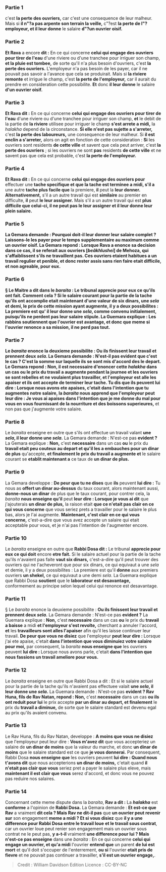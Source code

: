 
### Partie 1
c'est <b>la perte des ouvriers,</b> car c'est une consequence de leur malheur. Mais si <b>il n"?a pas arpente son terrain la veille,</b> c"?est <b>la perte de l"?employeur, et il leur donne</b> le salaire <b>d"?un ouvrier oisif.</b>

### Partie 2
<b>Et Rava</b> a encore <b>dit :</b> En ce qui concerne <b>celui qui engage des ouvriers pour tirer de l'eau</b> d'une riviere ou d'une tranchee pour irriguer son champ, <b>et la pluie est tombee,</b> de sorte qu'il n'a plus besoin d'ouvriers, c'est <b>la perte des ouvriers.</b> L'employeur n'a pas besoin de les payer, car il ne pouvait pas savoir a l'avance que cela se produirait. Mais si <b>la riviere remonte</b> et irrigue le champ, c'est <b>la perte de l'employeur,</b> car il aurait du prendre en consideration cette possibilite. <b>Et</b> donc <b>il leur donne</b> le salaire <b>d'un ouvrier oisif.</b>

### Partie 3
<b>Et Rava dit :</b> En ce qui concerne <b>celui qui engage des ouvriers pour tirer de l'eau</b> d'une riviere ou d'une tranchee pour irriguer son champ, <b>et</b> le debit de la partie de <b>la riviere</b> utilisee pour irriguer le champ <b>s'est arrete a midi,</b> la <i>halakha</i> depend de la circonstance. <b>Si elle n'est pas sujette a s'arreter,</b> c'est <b>la perte des laboureurs,</b> une consequence de leur malheur. Si <b>il est enclin a s'arreter,</b> alors on agit en fonction de cette consideration : <b>Si</b> les ouvriers sont residents <b>de cette ville</b> et savent que cela peut arriver, c'est <b>la perte des ouvriers</b> ; si les ouvriers ne sont <b>pas</b> residents <b>de cette ville</b> et ne savent pas que cela est probable, c'est <b>la perte de l'employeur.</b>

### Partie 4
<b>Et Rava dit :</b> En ce qui concerne <b>celui qui engage des ouvriers pour</b> effectuer une <b>tache specifique et que la tache est terminee a midi, s'il a</b> une autre <b>tache plus facile que</b> la premiere, <b>il</b> peut la <b>leur donner. Alternativement,</b> s'il a un autre travail qui est <b>similaire</b> au premier en difficulte, <b>il</b> peut <b>le leur assigner.</b> Mais s'il a un autre travail qui est <b>plus difficile que celui-ci, il ne peut pas le leur assigner <b>et il leur donne leur plein salaire.</b>

### Partie 5
La Gemara demande : <b>Pourquoi</b> doit-il leur donner leur salaire complet ? <b>Laissons-le les payer</b> pour le temps supplementaire au maximum <b>comme un ouvrier oisif.</b> La Gemara repond : <b>Lorsque Rava a enonce</b> sa decision dans ce cas, il se referait <b>aux ouvriers [<i>beâkhlushei</i>] de Mehoza, qui s'affaiblissent s'ils ne travaillent pas.</b> Ces ouvriers etaient habitues a un travail regulier et penible, et donc rester assis sans rien faire etait difficile, et non agreable, pour eux.

### Partie 6
§ <b>Le Maitre a dit</b> dans le <i>baraita</i> : Le tribunal <b>apprecie pour eux ce qu'ils ont fait. Comment cela ? Si</b> le salaire courant pour la partie de la tache qu'ils ont accomplie <b>etait</b> maintenant <b>d'une valeur de six dinars,</b> une <i>sela</i> et demi, le prix de cette mission ayant augmente, il y a deux possibilites : La premiere est qu' <b>il leur donne une <i>sela</i>,</b> comme convenu initialement, puisqu'ils ne perdent pas leur salaire stipule. La Guemara explique : <b>Les rabbins soutiennent</b> que <b>l'ouvrier est avantage,</b> et donc que meme si l'ouvrier renonce a sa mission, il ne perd pas tout.

### Partie 7
Le <i>baraita</i> enonce la deuxieme possibilite : <b>Ou ils finissent leur travail et prennent deux <i>sela</i>.</b> La Gemara demande : N'est-il pas <b>evident</b> que c'est le cas ? C'est la somme sur laquelle ils se sont mis d'accord des le depart. Le Gemara repond : <b>Non,</b> il est <b>necessaire</b> d'enoncer cette <i>halakha</i> dans un cas <b>ou le prix du travail a augmente</b> pendant la journee <b>et les ouvriers se sont rebelles</b> et ne voulaient plus travailler, <b>et l'employeur est alle les apaiser</b> et ils ont accepte de terminer leur tache. <b>Tu dis</b> que <b>ils peuvent lui dire : Lorsque nous avons ete apaises,</b> c'etait <b>dans l'intention que tu augmentes notre salaire,</b> la <i>baraita</i> <b>nous apprend que</b> l'employeur peut <b>leur dire :</b> Je vous ai apaises <b>dans l'intention que je me donne du mal pour vous</b> en vous fournissant <b>de la nourriture et des boissons</b> superieures,</b> et non pas que j'augmente votre salaire.

### Partie 8
Le <i>baraita</i> enseigne en outre que s'ils ont effectue un travail valant <b>une <i>sela</i>, il leur donne une <i>sela</i>.</b> La Gemara demande : N'est-ce pas <b>evident ?</b> La Gemara explique : <b>Non,</b> c'est <b>necessaire</b> dans un cas <b>ou</b> le prix du <b>travail etait peu couteux au depart et qu'il les a embauches pour un dinar de plus</b> qu'accepte, <b>et finalement le prix du travail a augmente et</b> le salaire courant se <b>etablit maintenant a</b> ce taux de <b>un dinar de plus.</b>

### Partie 9
La Gemara developpe : <b>De peur que tu ne dises</b> que <b>ils</b> peuvent <b>lui dire :</b> Tu nous as <b>offert un dinar au-dessus</b> du taux courant, alors maintenant aussi, <b>donne-nous un dinar</b> de plus que le taux courant, pour contrer cela, la <i>baraita</i> <b>nous enseigne qu'il</b> peut <b>leur dire : Lorsque je vous ai dit</b> que j'ajouterais <b>un dinar de plus,</b> la raison etait <b>que ce n'etait pas clair en ce qui vous concerne</b> que vous seriez prets a travailler pour le salaire le plus bas, alors je l'ai augmente. <b>Maintenant, c'est clair en ce qui vous concerne,</b> c'est-a-dire que vous avez accepte un salaire qui etait acceptable pour vous, et je n'ai pas l'intention de l'augmenter encore.

### Partie 10
Le <i>baraita</i> enseigne en outre que <b>Rabbi Dosa dit :</b> Le tribunal <b>apprecie pour eux ce qui doit</b> encore <b>etre fait.</b> Si le salaire actuel pour la partie de la tache qu'ils n'avaient pas faite <b>vaut six dinars,</b> c'est-a-dire qu'il peut trouver des ouvriers qui ne l'acheveront que pour six dinars, ce qui equivaut a une <i>sela</i> et demie, il y a deux possibilites : La premiere est qu'il <b>donne</b> aux premiers ouvriers <b>un shekel,</b> ce qui equivaut a une demi <i>sela</i>. La Guemara explique que Rabbi Dosa <b>soutient</b> que le <b>laborateur est desavantage,</b> conformement au principe selon lequel celui qui renonce est desavantage.

### Partie 11
§ Le <i>baraita</i> enonce la deuxieme possibilite : <b>Ou ils finissent leur travail et prennent deux <i>sela</i>.</b> La Gemara demande : N'est-ce pas <b>evident ?</b> La Guemara explique : <b>Non,</b> c'est <b>necessaire</b> dans un cas <b>ou</b> le prix du <b>travail a baisse</b> a midi <b>et l'employeur s'est revolte,</b> cherchant a annuler l'accord, <b>et</b> les <b>travailleurs sont alles l'apaiser</b> afin qu'il les laisse continuer leur travail. <b>De peur que vous ne disiez</b> que l'employeur <b>peut leur dire : </b> Lorsque j'ai ete apaise, c'etait <b>dans l'intention que vous diminuiez votre salaire pour moi,</b> par consequent, la <i>baraita</i> <b>nous enseigne que</b> les ouvriers peuvent <b>lui dire : </b> Lorsque nous avons parle, c'etait <b>dans l'intention que nous fassions un travail ameliore pour vous.</b>

### Partie 12
Le <i>baraita</i> enseigne en outre que Rabbi Dosa a dit : Et si le salaire actuel pour la partie de la tache qu'ils n'avaient pas effectuee valait <b>une <i>sela</i>, il leur donne une <i>sela</i>.</b> La Guemara demande : N'est-ce pas <b>evident ? Rav Huna, fils de Rav Natan, repond : Non,</b> c'est <b>necessaire</b> dans un cas <b>ou ils ont reduit pour lui</b> le prix accepte <b>par un dinar au depart, et finalement</b> le prix du <b>travail a diminue,</b> de sorte que le salaire standard est devenu egal au prix qu'ils avaient convenu.

### Partie 13
Le Rav Huna, fils du Rav Natan, developpe : <b>A moins que vous ne disiez</b> que l'employeur peut leur dire : <b>Vous m'avez dit</b> que vous accepteriez un salaire de <b>un dinar de moins</b> que la valeur du marche, et donc <b>un dinar de moins</b> que le salaire standard est ce que <b>je vous donnerai.</b> Par consequent, Rabbi Dosa <b>nous enseigne que</b> les ouvriers peuvent <b>lui dire : Quand nous t'avons dit</b> que nous accepterions <b>un dinar de moins,</b> c'etait quand <b>il n'etait pas clair que vous</b> seriez pret a payer le salaire plus eleve, mais <b>maintenant il est clair que vous</b> serez d'accord, et donc vous ne pouvez pas reduire nos salaires.

### Partie 14
Concernant cette meme dispute dans la <i>baraita</i>, <b>Rav a dit :</b> La <b><i>halakha</i></b> est <b>conforme</b> a l'opinion de <b>Rabbi Dosa.</b> La Gemara demande : <b>Et est-ce que Rav</b> a vraiment <b>dit cela ? Mais Rav ne dit-il pas</b> que <b>un ouvrier peut revenir sur</b> son engagement <b>meme a midi ? Et si vous disiez</b> que <b>il y a une difference pour Rabbi Dosa entre le travail loue</b> <b>et le travail sous contrat</b>, car un ouvrier loue peut renier son engagement mais un ouvrier sous contrat ne le peut pas, <b>y a-t-il</b> vraiment <b>une difference pour lui ? Mais n'est-ce pas enseigne</b> dans une <i>baraita</i> : En ce qui concerne <b>celui qui engage un ouvrier, et qu'a midi</b> l'ouvrier <b>entend que</b> un parent <b>de lui est mort</b> et qu'il doit s'occuper de l'enterrement, <b>ou si</b> l'ouvrier <b>etait pris de fievre</b> et ne pouvait pas continuer a travailler, <b>s'il est un ouvrier engage,</b>.

>Credit : William Davidson Edition
>Licence : CC-BY-NC